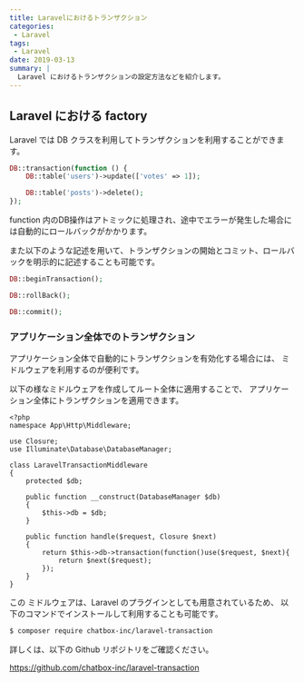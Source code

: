 ```yaml
---
title: Laravelにおけるトランザクション
categories:
 - Laravel
tags: 
 - Laravel
date: 2019-03-13
summary: | 
  Laravel におけるトランザクションの設定方法などを紹介します。
---
```


## Laravel における factory

Laravel では DB クラスを利用してトランザクションを利用することができます。

```php
DB::transaction(function () {
    DB::table('users')->update(['votes' => 1]);

    DB::table('posts')->delete();
});
```

function 内のDB操作はアトミックに処理され、途中でエラーが発生した場合には自動的にロールバックがかかります。

また以下のような記述を用いて、トランザクションの開始とコミット、ロールバックを明示的に記述することも可能です。

```php
DB::beginTransaction();

DB::rollBack();

DB::commit();
```

### アプリケーション全体でのトランザクション

アプリケーション全体で自動的にトランザクションを有効化する場合には、
ミドルウェアを利用するのが便利です。

以下の様なミドルウェアを作成してルート全体に適用することで、
アプリケーション全体にトランザクションを適用できます。

```
<?php
namespace App\Http\Middleware;

use Closure;
use Illuminate\Database\DatabaseManager;

class LaravelTransactionMiddleware
{
    protected $db;

    public function __construct(DatabaseManager $db)
    {
        $this->db = $db;
    }

    public function handle($request, Closure $next)
    {
        return $this->db->transaction(function()use($request, $next){
            return $next($request);
        });
    }
}
```

この ミドルウェアは、Laravel のプラグインとしても用意されているため、
以下のコマンドでインストールして利用することも可能です。

```bash
$ composer require chatbox-inc/laravel-transaction
```

詳しくは、以下の Github リポジトリをご確認ください。

https://github.com/chatbox-inc/laravel-transaction
